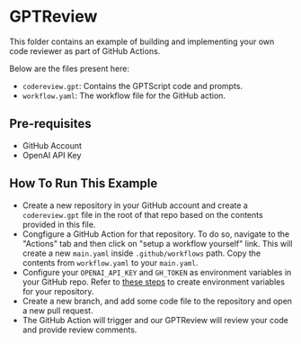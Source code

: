 # GPTReview

This folder contains an example of building and implementing your own code reviewer as part of GitHub Actions. 

Below are the files present here:

- `codereview.gpt`: Contains the GPTScript code and prompts.
- `workflow.yaml`: The workflow file for the GitHub action.

## Pre-requisites

- GitHub Account
- OpenAI API Key

## How To Run This Example

- Create a new repository in your GitHub account and create a `codereview.gpt` file in the root of that repo based on the contents provided in this file.
- Congfigure a GitHub Action for that repository. To do so, navigate to the "Actions" tab and then click on "setup a workflow yourself" link. This will create a new `main.yaml` inside `.github/workflows` path. Copy the contents from `workflow.yaml` to your `main.yaml`.
- Configure your `OPENAI_API_KEY` and `GH_TOKEN` as environment variables in your GitHub repo. Refer to [these steps](https://docs.github.com/en/actions/learn-github-actions/variables#creating-configuration-variables-for-a-repository) to create environment variables for your repository.
- Create a new branch, and add some code file to the repository and open a new pull request.
- The GitHub Action will trigger and our GPTReview will review your code and provide review comments.
